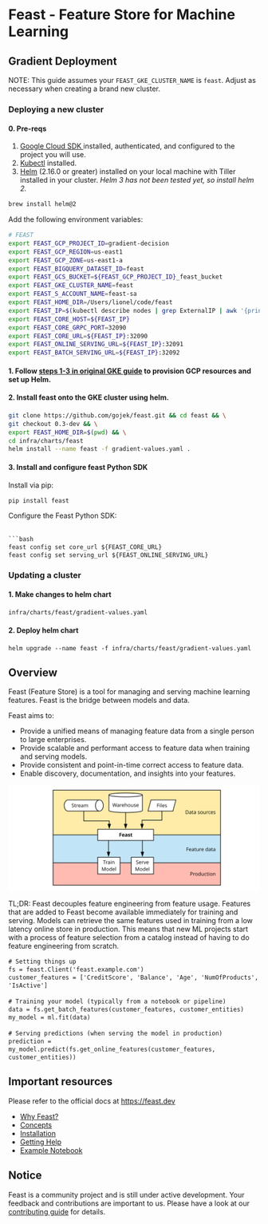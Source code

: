 # Feast - Feature Store for Machine Learning

## Gradient Deployment

NOTE: This guide assumes your `FEAST_GKE_CLUSTER_NAME` is `feast`. Adjust as necessary when creating a brand new cluster.

### Deploying a new cluster

#### 0. Pre-reqs

1. [Google Cloud SDK ](https://cloud.google.com/sdk/install)installed, authenticated, and configured to the project you will use.
2. [Kubectl](https://kubernetes.io/docs/tasks/tools/install-kubectl/) installed.
3. [Helm](https://helm.sh/3) \(2.16.0 or greater\) installed on your local machine with Tiller installed in your cluster. *Helm 3 has not been tested yet, so install helm 2.*

```bash
brew install helm@2
```

Add the following environment variables:
```bash
# FEAST
export FEAST_GCP_PROJECT_ID=gradient-decision
export FEAST_GCP_REGION=us-east1
export FEAST_GCP_ZONE=us-east1-a
export FEAST_BIGQUERY_DATASET_ID=feast
export FEAST_GCS_BUCKET=${FEAST_GCP_PROJECT_ID}_feast_bucket
export FEAST_GKE_CLUSTER_NAME=feast
export FEAST_S_ACCOUNT_NAME=feast-sa
export FEAST_HOME_DIR=/Users/lionel/code/feast
export FEAST_IP=$(kubectl describe nodes | grep ExternalIP | awk '{print $2}' | head -n 1)
export FEAST_CORE_HOST=${FEAST_IP}
export FEAST_CORE_GRPC_PORT=32090
export FEAST_CORE_URL=${FEAST_IP}:32090
export FEAST_ONLINE_SERVING_URL=${FEAST_IP}:32091
export FEAST_BATCH_SERVING_URL=${FEAST_IP}:32092
```

#### 1. Follow [steps 1-3 in original GKE guide](https://docs.feast.dev/getting-started/installing-feast#3-set-up-helm) to provision GCP resources and set up Helm.

#### 2. Install feast onto the GKE cluster using helm.

```bash
git clone https://github.com/gojek/feast.git && cd feast && \
git checkout 0.3-dev && \
export FEAST_HOME_DIR=$(pwd) && \
cd infra/charts/feast
helm install --name feast -f gradient-values.yaml .
```

#### 3. Install and configure feast Python SDK

Install via pip:
```bash
pip install feast
```

Configure the Feast Python SDK:
```

```bash
feast config set core_url ${FEAST_CORE_URL}
feast config set serving_url ${FEAST_ONLINE_SERVING_URL}
```

### Updating a cluster

#### 1. Make changes to helm chart

```bash
infra/charts/feast/gradient-values.yaml
```

#### 2. Deploy helm chart

```
helm upgrade --name feast -f infra/charts/feast/gradient-values.yaml
```

## Overview

Feast (Feature Store) is a tool for managing and serving machine learning features. Feast is the bridge between models and data.

Feast aims to:
* Provide a unified means of managing feature data from a single person to large enterprises.
* Provide scalable and performant access to feature data when training and serving models.
* Provide consistent and point-in-time correct access to feature data.
* Enable discovery, documentation, and insights into your features.

![](docs/.gitbook/assets/feast-docs-overview-diagram-2.svg)

TL;DR: Feast decouples feature engineering from feature usage. Features that are added to Feast become available immediately for training and serving. Models can retrieve the same features used in training from a low latency online store in production.
This means that new ML projects start with a process of feature selection from a catalog instead of having to do feature engineering from scratch.

```
# Setting things up
fs = feast.Client('feast.example.com')
customer_features = ['CreditScore', 'Balance', 'Age', 'NumOfProducts', 'IsActive']

# Training your model (typically from a notebook or pipeline)
data = fs.get_batch_features(customer_features, customer_entities)
my_model = ml.fit(data)

# Serving predictions (when serving the model in production)
prediction = my_model.predict(fs.get_online_features(customer_features, customer_entities))
```

## Important resources

Please refer to the official docs at <https://feast.dev>

 * [Why Feast?](https://docs.feast.dev/why-feast)
 * [Concepts](https://docs.feast.dev/concepts)
 * [Installation](https://docs.feast.dev/getting-started/installing-feast)
 * [Getting Help](https://docs.feast.dev/getting-help)
 * [Example Notebook](https://github.com/gojek/feast/blob/master/examples/basic/basic.ipynb)

## Notice

Feast is a community project and is still under active development. Your feedback and contributions are important to us. Please have a look at our [contributing guide](docs/contributing.md) for details.
